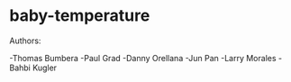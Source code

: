 # baby-temperature

Authors:

-Thomas Bumbera
-Paul Grad
-Danny Orellana
-Jun Pan
-Larry Morales
-Bahbi Kugler
